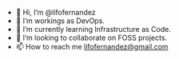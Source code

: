 - 👋 Hi, I’m @lifofernandez
- 👀 I’m workings as DevOps.
- 🌱 I’m currently learning Infrastructure as Code.
- 💞️ I’m looking to collaborate on FOSS projects.
- 📫 How to reach me lifofernandez@gmail.com

<!---
lifofernandez/lifofernandez is a ✨ special ✨ repository because its `README.md` (this file) appears on your GitHub profile.
You can click the Preview link to take a look at your changes.
--->

